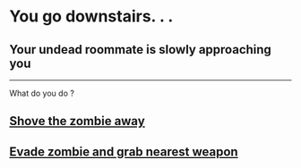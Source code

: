 # You go downstairs. . .  
## Your undead roommate is slowly approaching you  
---  
What do you do ?  
## [Shove the zombie away](shove.md)  
## [Evade zombie and grab nearest weapon](weapon2.md)